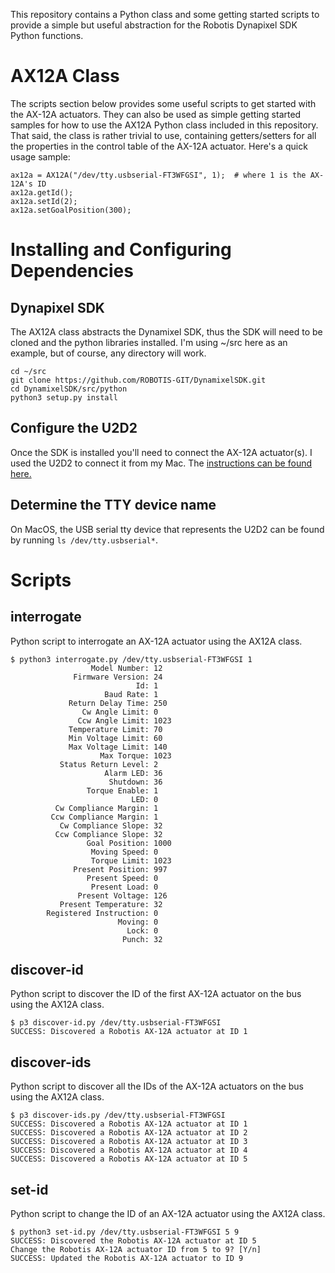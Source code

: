 This repository contains a Python class and some getting started
scripts to provide a simple but useful abstraction for the Robotis
Dynapixel SDK Python functions.



# AX12A Class

The scripts section below provides some useful scripts to get started
with the AX-12A actuators.  They can also be used as simple getting
started samples for how to use the AX12A Python class included in this
repository.  That said, the class is rather trivial to use, containing
getters/setters for all the properties in the control table of the
AX-12A actuator.  Here's a quick usage sample:

```
ax12a = AX12A("/dev/tty.usbserial-FT3WFGSI", 1);  # where 1 is the AX-12A's ID
ax12a.getId();
ax12a.setId(2);
ax12a.setGoalPosition(300);
```



# Installing and Configuring Dependencies

## Dynapixel SDK

The AX12A class abstracts the Dynamixel SDK, thus the SDK will need to
be cloned and the python libraries installed.  I'm using ~/src here as
an example, but of course, any directory will work.

```
cd ~/src
git clone https://github.com/ROBOTIS-GIT/DynamixelSDK.git
cd DynamixelSDK/src/python
python3 setup.py install
```



## Configure the U2D2

Once the SDK is installed you'll need to connect the AX-12A
actuator(s).  I used the U2D2 to connect it from my Mac.  The
[instructions can be found here.](https://emanual.robotis.com/docs/en/parts/interface/u2d2)



## Determine the TTY device name

On MacOS, the USB serial tty device that represents the U2D2 can be
found by running `ls /dev/tty.usbserial*`.



# Scripts

## interrogate

Python script to interrogate an AX-12A actuator using the AX12A class.

```
$ python3 interrogate.py /dev/tty.usbserial-FT3WFGSI 1
                  Model Number: 12
              Firmware Version: 24
                            Id: 1
                     Baud Rate: 1
             Return Delay Time: 250
                Cw Angle Limit: 0
               Ccw Angle Limit: 1023
             Temperature Limit: 70
             Min Voltage Limit: 60
             Max Voltage Limit: 140
                    Max Torque: 1023
           Status Return Level: 2
                     Alarm LED: 36
                      Shutdown: 36
                 Torque Enable: 1
                           LED: 0
          Cw Compliance Margin: 1
         Ccw Compliance Margin: 1
           Cw Compliance Slope: 32
          Ccw Compliance Slope: 32
                 Goal Position: 1000
                  Moving Speed: 0
                  Torque Limit: 1023
              Present Position: 997
                 Present Speed: 0
                  Present Load: 0
               Present Voltage: 126
           Present Temperature: 32
        Registered Instruction: 0
                        Moving: 0
                          Lock: 0
                         Punch: 32
```


## discover-id

Python script to discover the ID of the first AX-12A actuator on the bus using the AX12A class.

```
$ p3 discover-id.py /dev/tty.usbserial-FT3WFGSI
SUCCESS: Discovered a Robotis AX-12A actuator at ID 1
```



## discover-ids

Python script to discover all the IDs of the AX-12A actuators on the bus using the AX12A class.

```
$ p3 discover-ids.py /dev/tty.usbserial-FT3WFGSI
SUCCESS: Discovered a Robotis AX-12A actuator at ID 1
SUCCESS: Discovered a Robotis AX-12A actuator at ID 2
SUCCESS: Discovered a Robotis AX-12A actuator at ID 3
SUCCESS: Discovered a Robotis AX-12A actuator at ID 4
SUCCESS: Discovered a Robotis AX-12A actuator at ID 5
```



## set-id

Python script to change the ID of an AX-12A actuator using the AX12A class.

```
$ python3 set-id.py /dev/tty.usbserial-FT3WFGSI 5 9
SUCCESS: Discovered the Robotis AX-12A actuator at ID 5
Change the Robotis AX-12A actuator ID from 5 to 9? [Y/n]
SUCCESS: Updated the Robotis AX-12A actuator to ID 9
```
